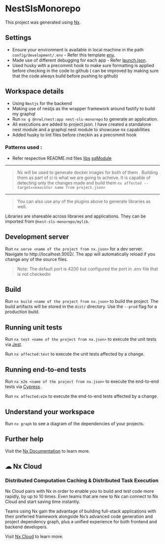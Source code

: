 # NestSlsMonorepo

This project was generated using [Nx](https://nx.dev).

## Settings

-   Ensure your environment is available in local machine in the path `config/development/.env` - Refer this template [env](env-template/template.json).
-   Made use of different debugging for each app - Refer [launch.json](apps/sq-module/README.md).
-   Used husky with a precommit hook to make sure formatting is applied before checking in the code to github ( can be improved by making sure that the code always build before pushing to github)

## Workspace details

-   Using `Nestjs` for the backend
-   Making use of nestjs as the wrapper framework around fastify to build my graphql
-   Run `nx g @nrwl/nest:app nest-sls-monorepo` to generate an application.
-   All executions are added to project.json. I have created a standalone nest module and a graphql nest module to showcase nx capabilities
-   Added husky to lint files before checkin as a precommit hook

### Patterns used :

-   Refer respective README.md files [libs](libs/common/README.md) [sqModule](apps/sq-module/README.md)

---

> Nx will be used to generate docker images for both of them . Building them as part of ci is what we are going to acheive. It is capable of detecting only the changes made and build them `nx affected --target=<executor name from project.json>`

---

> You can also use any of the plugins above to generate libraries as well.

Libraries are shareable across libraries and applications. They can be imported from `@nest-sls-monorepo/mylib`.

## Development server

Run `nx serve <name of the project from nx.json>` for a dev server. Navigate to http://localhost:3002/. The app will automatically reload if you change any of the source files.

> Note: The default port is 4200 but configured the port in .env file that is not checkedin

## Build

Run `nx build <name of the project from nx.json>` to build the project. The build artifacts will be stored in the `dist/` directory. Use the `--prod` flag for a production build.

## Running unit tests

Run `nx test <name of the project from nx.json>` to execute the unit tests via [Jest](https://jestjs.io).

Run `nx affected:test` to execute the unit tests affected by a change.

## Running end-to-end tests

Run `nx e2e <name of the project from nx.json>` to execute the end-to-end tests via [Cypress](https://www.cypress.io).

Run `nx affected:e2e` to execute the end-to-end tests affected by a change.

## Understand your workspace

Run `nx graph` to see a diagram of the dependencies of your projects.

## Further help

Visit the [Nx Documentation](https://nx.dev) to learn more.

## ☁ Nx Cloud

### Distributed Computation Caching & Distributed Task Execution

Nx Cloud pairs with Nx in order to enable you to build and test code more rapidly, by up to 10 times. Even teams that are new to Nx can connect to Nx Cloud and start saving time instantly.

Teams using Nx gain the advantage of building full-stack applications with their preferred framework alongside Nx’s advanced code generation and project dependency graph, plus a unified experience for both frontend and backend developers.

Visit [Nx Cloud](https://nx.app/) to learn more.
